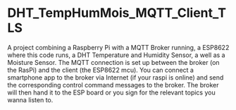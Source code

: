 # DHT_TempHumMois_MQTT_Client_TLS

A project combining a Raspberry Pi with a MQTT Broker running, a ESP8622 where this code runs, a DHT Temperature and Humidity Sensor, a well as a Moisture Sensor.
The MQTT connection is set up between the broker (on the RasPi) and the client (the ESP8622 mcu). You can connect a smartphone app to the broker via Internet (if your raspi is online) and send the corresponding control command messages to the broker. The broker will then hand it to the ESP board or you sign for the relevant topics you wanna listen to.
